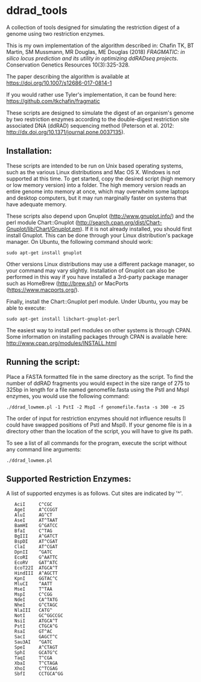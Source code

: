 # ddrad_tools
A collection of tools designed for simulating the restriction digest of a genome using two restriction enzymes.

This is my own implementation of the algorithm described in:
Chafin TK, BT Martin, SM Mussmann, MR Douglas, ME Douglas (2018) *FRAGMATIC: in silico locus prediction and its utility in optimizing ddRADseq projects*. Conservation Genetics Resources 10(3):325-328.

The paper describing the algorithm is available at https://doi.org/10.1007/s12686-017-0814-1

If you would rather use Tyler's implementation, it can be found here: https://github.com/tkchafin/fragmatic

These scripts are designed to simulate the digest of an organism's genome by two restriction enzymes according to the double-digest restriction site associated DNA (ddRAD) sequencing method (Peterson et al. 2012: http://dx.doi.org/10.1371/journal.pone.0037135).

## Installation:

These scripts are intended to be run on Unix based operating systems, such as the various Linux distributions and Mac OS X.  Windows is not supported at this time.  To get started, copy the desired script (high memory or low memory version) into a folder.  The high memory version reads an entire genome into memory at once, which may overwhelm some laptops and desktop computers, but it may run marginally faster on systems that have adequate memory.

These scripts also depend upon Gnuplot (http://www.gnuplot.info/) and the perl module Chart::Gnuplot (http://search.cpan.org/dist/Chart-Gnuplot/lib/Chart/Gnuplot.pm).  If it is not already installed, you should first install Gnuplot.  This can be done through your Linux distribution's package manager.  On Ubuntu, the following command should work:
```
sudo apt-get install gnuplot
```
Other versions Linux distributions may use a different package manager, so your command may vary slightly.  Installation of Gnuplot can also be performed in this way if you have installed a 3rd-party package manager such as HomeBrew (http://brew.sh/) or MacPorts (https://www.macports.org/).  

Finally, install the Chart::Gnuplot perl module.  Under Ubuntu, you may be able to execute:
```
sudo apt-get install libchart-gnuplot-perl
```

The easiest way to install perl modules on other systems is through CPAN.  Some information on installing packages through CPAN is available here: http://www.cpan.org/modules/INSTALL.html

## Running the script:

Place a FASTA formatted file in the same directory as the script.  To find the number of ddRAD fragments you would expect in the size range of 275 to 325bp in length for a file named genomefile.fasta using the PstI and MspI enzymes, you would use the following command:

```
./ddrad_lowmem.pl -1 PstI -2 MspI -f genomefile.fasta -s 300 -e 25
```

The order of input for restriction enzymes should not influence results (I could have swapped positions of PstI and MspI).  If your genome file is in a directory other than the location of the script, you will have to give its path.  

To see a list of all commands for the program, execute the script without any command line arguments:

```
./ddrad_lowmem.pl
```

## Supported Restriction Enzymes:

A list of supported enzymes is as follows.  Cut sites are indicated by '^'.

	   AciI     C^CGC
	   AgeI     A^CCGGT
	   AluI     AG^CT
	   AseI     AT^TAAT
	   BamHI    G^GATCC
	   BfaI     C^TAG
	   BgIII    A^GATCT
	   BspDI    AT^CGAT
	   ClaI     AT^CGAT
	   DpnII    ^GATC
       EcoRI    G^AATTC
	   EcoRV    GAT^ATC
	   EcoT22I  ATGCA^T
	   HindIII  A^AGCTT
	   KpnI     GGTAC^C
	   MluCI    ^AATT
	   MseI     T^TAA
       MspI     C^CGG
	   NdeI     CA^TATG
	   NheI     G^CTAGC
	   NlaIII   CATG^
	   NotI     GC^GGCCGC
	   NsiI     ATGCA^T
       PstI     CTGCA^G
	   RsaI     GT^AC
	   SacI     GAGCT^C
	   Sau3AI   ^GATC
	   SpeI     A^CTAGT
	   SphI     GCATG^C
	   TaqI     T^CGA
	   XbaI     T^CTAGA
	   XhoI     C^TCGAG
	   SbfI     CCTGCA^GG
     
